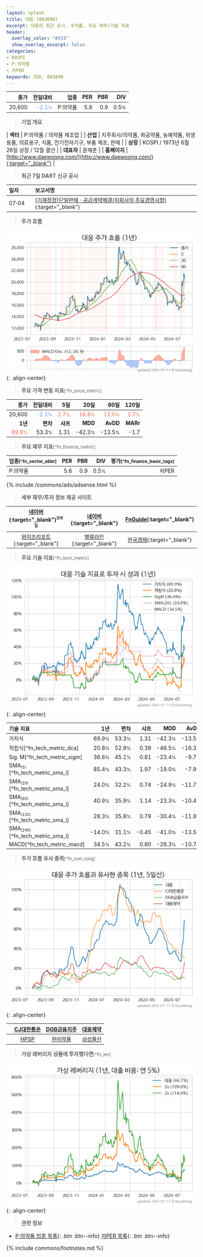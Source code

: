 ```yaml
---
layout: splash
title: 대웅 (003090)
excerpt: 대웅의 최근 공시, 수익률, 주요 재무/기술 지표
header:
  overlay_color: "#333"
  show_overlay_excerpt: false
categories:
- KOSPI
- P:의약품
- 저PER
keywords: 대웅, 003090
---
```


| **종가** | **전일대비** | **업종** | **PER** | **PBR** | **DIV** |
| -------: | -----------: | -------: | ------: | ------: | ------: |
| 20,600 | <span style="color: cornflowerblue">-2.1<small>%</small></span> | P:의약품 | 5.6 | 0.9 | 0.5<small>%</small> |

<!-- more -->


> **기업 개요**<a id="company"></a>

| <span style="white-space:nowrap;">**섹터**</span> | P:의약품 / 의약품 제조업 |
| <span style="white-space:nowrap;">**산업**</span> | 지주회사/의약품, 화공약품, 농예약품, 위생용품, 의료용구, 식품, 전기전자기구, 부품 제조, 판매 |
| <span style="white-space:nowrap;">**상장**</span> | KOSPI / 1973년 6월 26일 상장 / 12월 결산 |
| <span style="white-space:nowrap;">**대표자**</span> | 윤재춘 |
| <span style="white-space:nowrap;">**홈페이지**</span> | [http://www.daewoong.com/](http://www.daewoong.com/){:target="_blank"} |


> **최근 7일 DART 신규 공시**<a id="dart"></a>

| **일자** |      | **보고서명** |
| :------- | :--- | :----------- |
| 07&#x2011;04 | | [[기재정정]단일판매ㆍ공급계약체결(자회사의 주요경영사항)              ](https://dart.fss.or.kr/dsaf001/main.do?rcpNo=20240704800554){:target="_blank"} |


> **주가 흐름**<a id="price"></a>

![003090](/stock/images/003090.png){: .align-center}


> **주요 가격 변동 지표**<small>[^fn_price_metric]</small>

| **종가** | **전일대비** | **5일** | **20일** | **60일** | **120일** |
| -------: | -----------: | ------: | -------: | -------: | --------: |
| 20,600 | <span style="color: cornflowerblue">-2.1<small>%</small></span> | <span style="color: tomato">2.7<small>%</small></span> | <span style="color: tomato">16.8<small>%</small></span> | <span style="color: tomato">12.0<small>%</small></span> | <span style="color: tomato">2.7<small>%</small></span> |
| **1년** | **편차** | **샤프** | **MDD** | **AvDD** | **MARr** |
| <span style="color: tomato">69.9<small>%</small></span> | 53.3<small>%</small> | 1.31 | -42.3<small>%</small> | -13.5<small>%</small> | -1.7 |


> **주요 재무 지표**<small>[^fn_finance_metric]</small>

| **업종**<small>[^fn_sector_abbr]</small> | **PER** | **PBR** | **DIV** | **평가**<small>[^fn_finance_basic_tags]</small> |
| :--------------------------------------- | ------: | ------: | ------: | ----------------------------------------------: |
| P:의약품 | 5.6 | 0.9 | 0.5<small>%</small> | 저PER |



{% include /commons/ads/adsense.html %}

> **세부 재무/투자 정보 제공 사이트**

| [네이버](https://m.stock.naver.com/domestic/stock/003090/finance/summary){:target="_blank"}<sup><small>모바일</small></sup> | [네이버](https://finance.naver.com/item/coinfo.naver?code=003090){:target="_blank"} | [FnGuide](https://comp.fnguide.com/SVO2/ASP/SVD_Invest.asp?gicode=A003090&MenuYn=Y){:target="_blank"} |
| :---: | :---: | :---: |
| [와이즈리포트](https://comp.wisereport.co.kr/company/c1040001.aspx?cmp_cd=003090){:target="_blank"} | [밸류라인](https://www.valueline.co.kr/finance/summary/003090){:target="_blank"} | [한국경제](https://markets.hankyung.com/stock/003090/financial-summary){:target="_blank"} |


> **주요 기술 지표**<small>[^fn_tech_metric]</small>


![003090](/stock/images/003090_tech.png){: .align-center}

| **기술 지표** | **1년** | **편차** | **샤프** | **MDD** | **AvDD** |
| :------------ | ------: | -----------: | -------: | ------: | -------: |
| 거치식 | 69.9<small>%</small> | 53.3<small>%</small> | 1.31 | -42.3<small>%</small> | -13.5<small>%</small> |
| 적립식[^fn_tech_metric_dca] | 20.8<small>%</small> | 52.9<small>%</small> | 0.39 | -46.5<small>%</small> | -16.3<small>%</small> |
| Sig. M[^fn_tech_metric_sigm] | 36.6<small>%</small> | 45.1<small>%</small> | 0.81 | -23.4<small>%</small> | -9.7<small>%</small> |
| SMA<small><sub>(5)</sub></small>[^fn_tech_metric_sma_i] | 85.4<small>%</small> | 43.3<small>%</small> | 1.97 | -19.0<small>%</small> | -7.9<small>%</small> |
| SMA<small><sub>(20)</sub></small>[^fn_tech_metric_sma_i] | 24.0<small>%</small> | 32.2<small>%</small> | 0.74 | -24.9<small>%</small> | -11.7<small>%</small> |
| SMA<small><sub>(60)</sub></small>[^fn_tech_metric_sma_i] | 40.9<small>%</small> | 35.9<small>%</small> | 1.14 | -23.3<small>%</small> | -10.4<small>%</small> |
| SMA<small><sub>(120)</sub></small>[^fn_tech_metric_sma_i] | 28.3<small>%</small> | 35.8<small>%</small> | 0.79 | -30.4<small>%</small> | -11.9<small>%</small> |
| SMA<small><sub>(240)</sub></small>[^fn_tech_metric_sma_i] | -14.0<small>%</small> | 31.1<small>%</small> | -0.45 | -41.0<small>%</small> | -13.5<small>%</small> |
| MACD[^fn_tech_metric_macd] | 34.5<small>%</small> | 43.2<small>%</small> | 0.80 | -28.3<small>%</small> | -10.7<small>%</small> |


> **주가 흐름 유사 종목**<a id="corr"></a><small>[^fn_corr_long]</small>

![003090](/stock/images/003090_corr.png){: .align-center}

|       | [CJ대한통운](/000120/) | [DGB금융지주](/139130/) | [대웅제약](/069620/) |
| :---: | :------------------------------------: | :------------------------------------: | :------------------------------------: |
|       | [HPSP](/403870/) | [한미약품](/128940/) | [삼성물산](/028260/) |


> **가상 레버리지 상품에 투자했다면**<a id="2x"></a><small>[^fn_lev]</small>

![003090](/stock/images/003090_2x.png){: .align-center}


> **관련 정보**

- [P:의약품 업종 목록](/stats/sector/kospi_업종_의약품_종목/){: .btn .btn--info} [저PER 목록](/fn/fn_low_per/){: .btn .btn--info}

{% include commons/footnotes.md %}